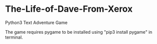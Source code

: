 # The-Life-of-Dave-From-Xerox
Python3 Text Adventure Game


The game requires pygame to be installed using "pip3 install pygame" in terminal.
